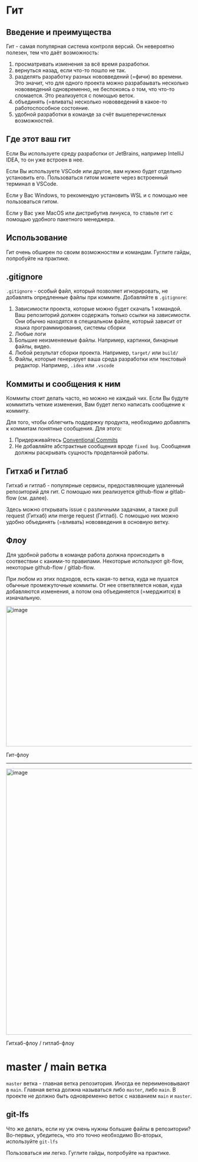 # Гит

## Введение и преимущества

Гит - самая популярная система контроля версий. Он невероятно полезен, тем что даёт возможность:
1. просматривать изменения за всё время разработки.
2. вернуться назад, если что-то пошло не так.
3. разделять разработку разных нововведений (=фичи) во времени.
Это значит, что для одного проекта можно разрабаывать несколько нововведений одновременно, не беспокоясь о том, что что-то сломается.
Это реализуется с помощью веток.
4. объединять (=вливать) несколько нововведений в какое-то работоспособное состояние.
5. удобной разработки в команде за счёт вышеперечисленых возможностей.

## Где этот ваш гит

Если Вы используете среду разработки от JetBrains, например IntelliJ IDEA, то он уже встроен в нее.

Если Вы используете VSCode или другое, вам нужно будет отдельно установить его. Пользоваться гитом можете через встроенный терминал в VSCode.

Если у Вас Windows, то рекомендую установить WSL и с помощью нее пользоваться гитом.

Если у Вас уже MacOS или дистрибутив линукса, то ставьте гит с помощью удобного пакетного менеджера.

## Использование

Гит очень обширен по своим возможностям и командам. Гуглите гайды, попробуйте на практике.

## .gitignore

`.gitignore` - особый файл, который позволяет игнорировать, не добавлять опредленные файлы при коммите.
Добавляйте в `.gitignore`:
1. Зависимости проекта, которые можно будет скачать 1 командой. Ваш репозиторий должен содержать только ссылки на зависимости.
Они обычно находятся в специальном файле, который зависит от языка программирования, системы сборки
2. Любые логи
3. Большие неизменяемые файлы. Например, картинки, бинарные файлы, видео.
4. Любой результат сборки проекта. Например, `target/` или `build/`
5. Файлы, которые генерирует ваша среда разработки или текстовый редактор. Например, `.idea` или `.vscode`

## Коммиты и сообщения к ним

Коммиты стоит делать часто, но можно не каждый чих. Если Вы будуте коммитить четкие изменения, Вам будет легко написать сообщение к коммиту.

Для того, чтобы облегчить поддержку продукта, необходимо добавлять к коммитам понятные сообщения.
Для этого:
1. Придерживайтесь [Conventional Commits](https://www.conventionalcommits.org/en/v1.0.0)
2. Не добавляйте абстрактные сообщения вроде `fixed bug`. Сообщения должны раскрывать сущность проделанной работы.

## Гитхаб и Гитлаб

Гитхаб и гитлаб - популярные сервисы, предоставляющие удаленный репозиторий для гит. С помощью них реализуется github-flow и gitlab-flow (см. далее).

Здесь можно открывать issue с различными задачами, а также pull request (Гитхаб) или merge request (Гитлаб).
С помощью них можно удобно объединять (=вливать) нововведения в основную ветку.

## Флоу

Для удобной работы в команде работа должна происходить в соотвествии с какими-то правилами.
Некоторые используют git-flow, некоторые github-flow / gitlab-flow.

При любом из этих подходов, есть какая-то ветка, куда не пушатся обычные промежуточные коммиты. От нее ответвляется новая, куда добавляются изменения, а потом
она объединяется (=мерджится) в изначальную.

<img width="614" height="380" alt="image" src="https://github.com/user-attachments/assets/ca61f917-2e4a-434e-820d-6d144501570f" />

Гит-флоу

---

<img width="1280" height="720" alt="image" src="https://github.com/user-attachments/assets/a76698b9-47b0-435b-b46a-304639346231" />

Гитхаб-флоу / гитлаб-флоу

# master / main ветка

`master` ветка - главная ветка репозитория. Иногда ее переименовывают в `main`.
Главная ветка должна называться либо `master`, либо `main`. В проекте не должно быть одновременно веток с названием `main` и `master`.

## git-lfs

Что же делать, если ну уж очень нужны большие файлы в репозитории?
Во-первых, убедитесь, что это точно необходимо
Во-вторых, используйте `git-lfs`

Пользоваться им легко. Гуглите гайды, попробуйте на практике.
